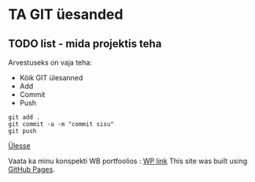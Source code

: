 # TA GIT üesanded
<a name="readme-top"></a>
## TODO list - mida projektis teha
Arvestuseks on vaja teha:
* Kõik GIT ülesanned
* Add
* Commit
* Push

```
git add .
git commit -a -m "commit sisu"
git push
```
<a href="#readme-top">Ülesse</a>

Vaata ka minu konspekti WB portfoolios : <a href="https://marilunatei24.thkit.ee/wp/" target="_blank">WP link</a>
This site was built using [GitHub Pages](https://pages.github.com/).
